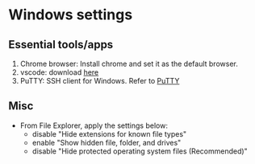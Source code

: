 # Windows settings

## Essential tools/apps
1. Chrome browser: Install chrome and set it as the default browser.
2. vscode: download [here](https://code.visualstudio.com/download)
3. PuTTY: SSH client for Windows. Refer to [PuTTY](./putty.md)

## Misc
- From File Explorer, apply the settings below:
  - disable "Hide extensions for known file types"
  - enable "Show hidden file, folder, and drives"
  - disable "Hide protected operating system files (Recommended)"


